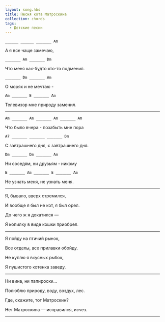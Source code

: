 ```yaml
---
layout: song.hbs
title: Песня кота Матроскина
collection: chords
tags:
  - Детские песни
---
```


`______ ______ _______ Am`

А я все чаще замечаю,

`_______ Am _______ Dm`

Что меня как-будто кто-то подменил.

`_______ Dm _______ Am`

О морях и не мечтаю -

`Am _______ E _______ Am`

Телевизор мне природу заменил.

---

`Am _______ Am _______ Am _______ Am`

Что было вчера - позабыть мне пора

`A7 _______ _______ _______ Dm`

С завтрашнего дня, с завтрашнего дня.

`Dm _______ Dm _______ Am`

Ни соседям, ни друзьям - никому

`E _______ Am _______ E _______ Am`

Не узнать меня, не узнать меня.

---

Я, бывало, вверх стремился,

И вообще я был не кот, я был орел.

До чего ж я докатился —

Я копилку в виде кошки приобрел.

---

Я пойду на птичий рынок,

Все отделы, все прилавки обойду.

Не куплю я вкусных рыбок,

Я пушистого котенка заведу.

---

Ни вина, ни папироски...

Полюблю природу, воду, воздух, лес.

Где, скажите, тот Матроскин?

Нет Матроскина — исправился, исчез.

---
